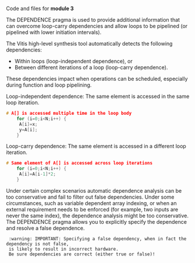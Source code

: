 Code and files for **module 3**

The DEPENDENCE pragma is used to provide additional information that can overcome loop-carry dependencies and allow loops to be pipelined (or pipelined with lower initiation intervals).

The Vitis high-level synthesis tool automatically detects the following dependencies:

+ Within loops (loop-independent dependence), or
+ Between different iterations of a loop (loop-carry dependence).

These dependencies impact when operations can be scheduled, especially during function and loop pipelining.

Loop-independent dependence: The same element is accessed in the same loop iteration.
```cpp
# A[] is accessed multiple time in the loop body
    for (i=0;i<N;i++) {
     A[i]=x;
     y=A[i];
    }
```
Loop-carry dependence: The same element is accessed in a different loop iteration.
```cpp
# Same element of A[] is accessed across loop iterations 
    for (i=0;i<N;i++) {
     A[i]=A[i-1]*2;
    }
```
Under certain complex scenarios automatic dependence analysis can be too conservative and fail to filter out false dependencies. Under some circumstances, such as variable dependent array indexing, or when an external requirement needs to be enforced (for example, two inputs are never the same index), the dependence analysis might be too conservative. The DEPENDENCE pragma allows you to explicitly specify the dependence and resolve a false dependence.

     :warning: IMPORTANT: Specifying a false dependency, when in fact the dependency is not false, 
     is likely to result in incorrect hardware. 
     Be sure dependencies are correct (either true or false)!
